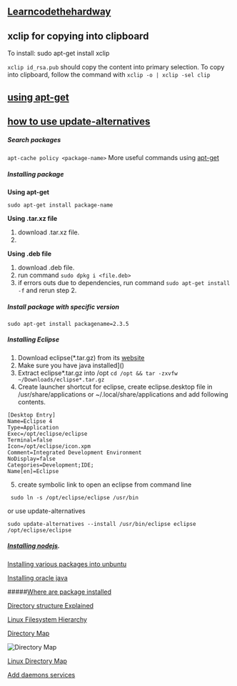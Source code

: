 [Learncodethehardway](http://cli.learncodethehardway.org/book/)
---

xclip for copying into clipboard
---
To install: sudo apt-get install xclip

```xclip id_rsa.pub``` should copy the content into primary selection. To copy into clipboard, follow the command with ```xclip -o | xclip -sel clip```



[using apt-get](http://www.tecmint.com/useful-basic-commands-of-apt-get-and-apt-cache-for-package-management/)
---

[how to use update-alternatives]()
---



##### Search packages
```apt-cache policy <package-name>```
More useful commands using [apt-get](http://www.tecmint.com/useful-basic-commands-of-apt-get-and-apt-cache-for-package-management/)

##### Installing package

  __Using apt-get__

   ```sudo apt-get install package-name```
  
  __Using .tar.xz file__

   1. download .tar.xz file.
   2. 

__Using .deb file__

1. download .deb file.
2. run command ```sudo dpkg i <file.deb>```
3. if errors outs due to dependencies, run command ```sudo apt-get install -f``` and rerun step 2.
 

##### Install package with specific version

```sudo apt-get install packagename=2.3.5```


##### Installing Eclipse
1. Download eclipse(*.tar.gz) from its [website](http://www.eclipse.org/downloads/)
2. Make sure you have java installed]()
3. Extract eclipse*.tar.gz into /opt
```cd /opt && tar -zxvfw ~/Downloads/eclipse*.tar.gz```
4. Create launcher shortcut for eclipse, create eclipse.desktop file in /usr/share/applications or ~/.local/share/applications and add following contents.
```
[Desktop Entry]
Name=Eclipse 4
Type=Application
Exec=/opt/eclipse/eclipse
Terminal=false
Icon=/opt/eclipse/icon.xpm
Comment=Integrated Development Environment
NoDisplay=false
Categories=Development;IDE;
Name[en]=Eclipse
```   
5. create symbolic link to open an eclipse from command line
```
 sudo ln -s /opt/eclipse/eclipse /usr/bin
```
or use update-alternatives
```
sudo update-alternatives --install /usr/bin/eclipse eclipse /opt/eclipse/eclipse
```
     
##### [Installing nodejs](https://nodejs.org/en/download/package-manager/#debian-and-ubuntu-based-linux-distributions).

[Installing various packages into unbuntu](https://github.com/bhochhi/howto-guide/wiki/command-line-installation-of-various-packages-in-ubuntu)

[Installing oracle java](http://askubuntu.com/questions/521145/how-to-install-oracle-java-on-ubuntu-14-04)


#####[Where are package installed](http://www.howtogeek.com/howto/ubuntu/see-where-a-package-is-installed-on-ubuntu/)

[Directory structure Explained](https://help.ubuntu.com/community/LinuxFilesystemTreeOverview)

[Linux Filesystem Hierarchy](http://tldp.org/LDP/Linux-Filesystem-Hierarchy/html/)

[Directory Map](http://blog.danyll.com/linux-directory-map)

![Directory Map](https://github.com/bhochhi/howto-guide/blob/master/BlpRb.png)

[Linux Directory Map](https://github.com/bhochhi/howto-guide/wiki/Linux-Directory)

[Add daemons services](https://dzone.com/articles/systemd-and-upstartnbspservices?utm_source=feedburner&utm_medium=feed&utm_campaign=Feed%253A%20javalobby%252Ffrontpage%20%2528Javalobby%20%252F%20Java%20Zone%2529&utm_content=Google%20Reader)
